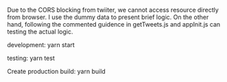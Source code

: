 Due to the CORS blocking from twiiter, we cannot access resource directly from browser. I use the dummy data to present brief logic. On the other hand, following the commented guidence in getTweets.js and appInit.js can testing the actual logic.



development:
yarn start

testing:
yarn test

Create production build:
yarn build